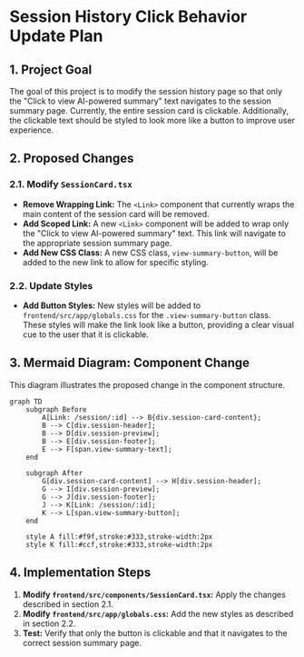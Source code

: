 # Session History Click Behavior Update Plan

## 1. Project Goal

The goal of this project is to modify the session history page so that only the "Click to view AI-powered summary" text navigates to the session summary page. Currently, the entire session card is clickable. Additionally, the clickable text should be styled to look more like a button to improve user experience.

## 2. Proposed Changes

### 2.1. Modify `SessionCard.tsx`

-   **Remove Wrapping Link:** The `<Link>` component that currently wraps the main content of the session card will be removed.
-   **Add Scoped Link:** A new `<Link>` component will be added to wrap only the "Click to view AI-powered summary" text. This link will navigate to the appropriate session summary page.
-   **Add New CSS Class:** A new CSS class, `view-summary-button`, will be added to the new link to allow for specific styling.

### 2.2. Update Styles

-   **Add Button Styles:** New styles will be added to `frontend/src/app/globals.css` for the `.view-summary-button` class. These styles will make the link look like a button, providing a clear visual cue to the user that it is clickable.

## 3. Mermaid Diagram: Component Change

This diagram illustrates the proposed change in the component structure.

```mermaid
graph TD
    subgraph Before
        A[Link: /session/:id] --> B{div.session-card-content};
        B --> C[div.session-header];
        B --> D[div.session-preview];
        B --> E[div.session-footer];
        E --> F[span.view-summary-text];
    end

    subgraph After
        G[div.session-card-content] --> H[div.session-header];
        G --> I[div.session-preview];
        G --> J[div.session-footer];
        J --> K[Link: /session/:id];
        K --> L[span.view-summary-button];
    end

    style A fill:#f9f,stroke:#333,stroke-width:2px
    style K fill:#ccf,stroke:#333,stroke-width:2px
```

## 4. Implementation Steps

1.  **Modify `frontend/src/components/SessionCard.tsx`:** Apply the changes described in section 2.1.
2.  **Modify `frontend/src/app/globals.css`:** Add the new styles as described in section 2.2.
3.  **Test:** Verify that only the button is clickable and that it navigates to the correct session summary page.
